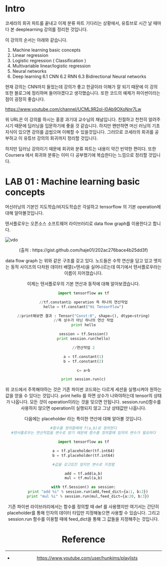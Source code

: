 
# Intro

코세라의 회귀 파트를 끝내고 이제 분류 파트 기다리는 상황에서,
유튜브로 시간 날 때마다 본 deeplearning 강의를 정리한 것입니다.

이 강의의 순서는 아래와 같습니다.

1. Machine learning basic concepts
2. Linear regression
3. Logistic regression ( Classification )
4. Multivariable linear/logistic regression
5. Neural networks
6. Deep learning 
6.1 CNN
6.2 RNN
6.3 Bidirectional Neural networks

현재 강의는 CNN까지 들었는데 강의가 좋고 한글이라 이해가 잘 되기 때문에
이 강의 또한 블로그에 정리하며 들어야겠다고 생각했습니다.
또한 코드의 예제가 파이썬이라는 점이 굉장히 좋습니다.

https://www.youtube.com/channel/UCML9R2ol-l0Ab9OXoNnr7Lw

위 URL은 이 강의를 하시는 홍콩 과기대 교수님의 채널입니다.
친절하고 천천히 알려주시기 때문에 딥러닝을 입문하기에 좋을 것 같습니다.
하지만 왠만하면 머신 러닝의 기초 지식이 있으면 강의를 곱씹으며 이해할 수 있을것입니다.
그러므로 코세라의 회귀를 공부하고 이 유튜브 강의의 회귀까지 정리할 것입니다.

하지만 딥러닝 강의이기 때문에 회귀와 분류 파트는 내용이 약간 빈약한 편이다. 또한 Coursera 에서 회귀와 분류는 이미 다 공부했기에 복습한다는 느낌으로 정리할 것입니다. 

# LAB 01 : Machine learning basic concepts

머신러닝의 기본인 지도학습/비지도학습은 각설하고
tensorflow 의 기본 operation에 대해 알아볼것입니다.

텐서플로우는 오픈소스 소프트웨어 라이브러리로 data flow graph를 이용한다고 합니다.

![vdo](https://camo.githubusercontent.com/4ee55154486232ec9edd8f1a3bad4c4a146f6cfe/68747470733a2f2f7777772e74656e736f72666c6f772e6f72672f696d616765732f74656e736f72735f666c6f77696e672e676966)
<center>(출처 : https://gist.github.com/haje01/202ac276bace4b25dd3f)<center/>

data flow graph 는 위와 같은 구조를 갖고 있다. 노드들은 수학 연산을 담고 있고 엣지는 동적 사이즈의 다차원 데이터 배열(=텐서)을 실어나르는데 여기에서 텐서플로우라는 이름이 지어졌습니다.

이제는 텐서플로우의 기본 연산과 동작에 대해 알아보겠습니다.

```python
import tensorflow as tf

//tf.constant는 operation 즉 하나의 연산작업
hello = tf.constant("Hi TensorFlow")

//print해보면 결과 : Tensor("Const:0", shape=(), dtype=string)
//즉 상수가 아닌 하나의 연산 작업
print hello

session = tf.Session()
print session.run(hello)

//연산작업 2

a = tf.constant(1)
b = tf.constant(2)

c= a+b

print session.run(c)
```

위 코드에서 주목해야하는 것은 기존 파이썬 코드와는 다르게
세션을 실행시켜야 원하는 값을 얻을 수 있다는 것입니다.
print hello 를 하면 상수가 나와야하는데 tensor의 상태가 나옵니다.
모든 것이 operation이라는 것을 잊으면 안됩니다.
session.run()함수를 사용하지 않으면 operation이 실행되지 않고 그냥 상태값만 나옵니다.


다음에는 placeholder 라는 특이한 연산에 대해 알아볼 것입니다.

```python
#함수를 정의할때에 f(a,b)로 정의한다
#텐서플로우는 연산작업을 변수로 받기 때문에 함수를 정의할때 임의의 변수가 필요하다

import tensorflow as tf

a = tf.placeholder(tf.int64)
b = tf.placeholder(tf.int64)

#값을 갖고있진 않지만 변수로 지정함

add = tf.add(a,b)
mul = tf.mul(a,b)

with tf.Session() as session:
    print "add %i" % session.run(add,feed_dict={a:1, b:2})
    print "mul %i" % session.run(mul,feed_dict={a:20, b:3})
```

기존 파이썬 라이브러리에서는 함수를 정의할 때 def 를 사용했지만 
여기서는 간단히 placeholder를 통해 인자의 데이터 타입만 지정해놓으면 사용할 수 있습니다.
그리고 session.run 함수를 이용할 때에 feed_dict을 통해 그 값들을 지정해주는 것입니다.

# Reference
----------------------------------------------------------
* https://www.youtube.com/user/hunkims/playlists
